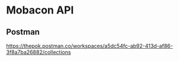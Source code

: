 # Mobacon API

## Postman

https://thepok.postman.co/workspaces/a5dc54fc-ab92-413d-af86-3f8a7ba26882/collections